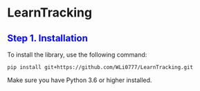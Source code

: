 # LearnTracking

<h2 style="color:blue;">Step 1. Installation</h2>

To install the library, use the following command:
```
pip install git+https://github.com/WLi0777/LearnTracking.git
```
Make sure you have Python 3.6 or higher installed.

